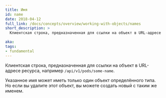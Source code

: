 ```yaml
---
title: Имя
id: name
date: 2018-04-12
full_link: /docs/concepts/overview/working-with-objects/names
short_description: >
  Клиентская строка, предназначенная для ссылки на объект в URL-адресе ресурса, например `/api/v1/pods/some-name`.

aka:
tags:
- fundamental
---
```

 Клиентская строка, предназначенная для ссылки на объект в URL-адресе ресурса, например `/api/v1/pods/some-name`.

<!--more-->

Указанное имя может иметь только один объект определённого типа. Но если вы удалите этот объект, вы можете создать новый с таким же именем.
